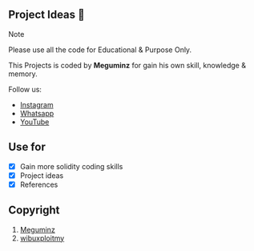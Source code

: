 ## Project Ideas :memo:

> [!NOTE]
> Please use all the code for Educational & Purpose Only.

This Projects is coded by **Meguminz** for gain his own skill, knowledge & memory.

Follow us:
- [Instagram](https://www.instagram.com/wibuxploitmy/)
- [Whatsapp](https://whatsapp.com/channel/0029VaQ9FGtCsU9VIs774c2i)
- [YouTube](www.youtube.com/@wibuxploitmy)

## Use for
- [x] Gain more solidity coding skills
- [x] Project ideas
- [x] References

## Copyright
1. [Meguminz](https://www.instagram.com/wibuxploitmy/)
2. [wibuxploitmy](https://www.instagram.com/wibuxploitmy/)

